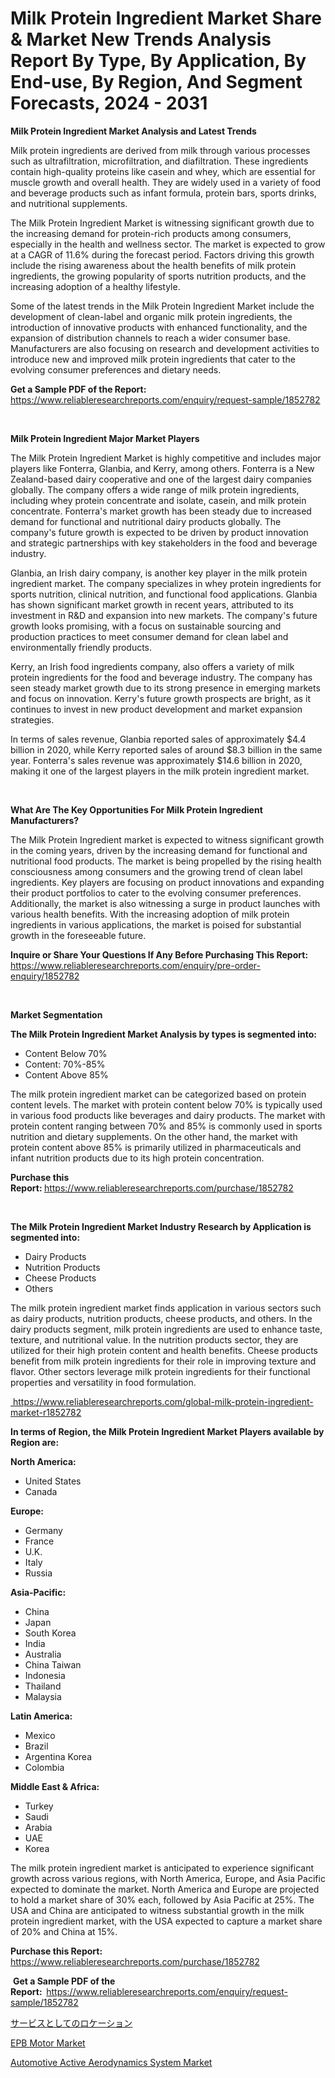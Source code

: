 <p><h1>Milk Protein Ingredient Market Share & Market New Trends Analysis Report By Type, By Application, By End-use, By Region, And Segment Forecasts, 2024 - 2031</h1></p><p><strong>Milk Protein Ingredient Market Analysis and Latest Trends</strong></p>
<p><p>Milk protein ingredients are derived from milk through various processes such as ultrafiltration, microfiltration, and diafiltration. These ingredients contain high-quality proteins like casein and whey, which are essential for muscle growth and overall health. They are widely used in a variety of food and beverage products such as infant formula, protein bars, sports drinks, and nutritional supplements.</p><p>The Milk Protein Ingredient Market is witnessing significant growth due to the increasing demand for protein-rich products among consumers, especially in the health and wellness sector. The market is expected to grow at a CAGR of 11.6% during the forecast period. Factors driving this growth include the rising awareness about the health benefits of milk protein ingredients, the growing popularity of sports nutrition products, and the increasing adoption of a healthy lifestyle.</p><p>Some of the latest trends in the Milk Protein Ingredient Market include the development of clean-label and organic milk protein ingredients, the introduction of innovative products with enhanced functionality, and the expansion of distribution channels to reach a wider consumer base. Manufacturers are also focusing on research and development activities to introduce new and improved milk protein ingredients that cater to the evolving consumer preferences and dietary needs.</p></p>
<p><strong>Get a Sample PDF of the Report:&nbsp;</strong> <a href="https://www.reliableresearchreports.com/enquiry/request-sample/1852782">https://www.reliableresearchreports.com/enquiry/request-sample/1852782</a></p>
<p>&nbsp;</p>
<p><strong>Milk Protein Ingredient Major Market Players</strong></p>
<p><p>The Milk Protein Ingredient Market is highly competitive and includes major players like Fonterra, Glanbia, and Kerry, among others. Fonterra is a New Zealand-based dairy cooperative and one of the largest dairy companies globally. The company offers a wide range of milk protein ingredients, including whey protein concentrate and isolate, casein, and milk protein concentrate. Fonterra's market growth has been steady due to increased demand for functional and nutritional dairy products globally. The company's future growth is expected to be driven by product innovation and strategic partnerships with key stakeholders in the food and beverage industry.</p><p>Glanbia, an Irish dairy company, is another key player in the milk protein ingredient market. The company specializes in whey protein ingredients for sports nutrition, clinical nutrition, and functional food applications. Glanbia has shown significant market growth in recent years, attributed to its investment in R&D and expansion into new markets. The company's future growth looks promising, with a focus on sustainable sourcing and production practices to meet consumer demand for clean label and environmentally friendly products.</p><p>Kerry, an Irish food ingredients company, also offers a variety of milk protein ingredients for the food and beverage industry. The company has seen steady market growth due to its strong presence in emerging markets and focus on innovation. Kerry's future growth prospects are bright, as it continues to invest in new product development and market expansion strategies.</p><p>In terms of sales revenue, Glanbia reported sales of approximately $4.4 billion in 2020, while Kerry reported sales of around $8.3 billion in the same year. Fonterra's sales revenue was approximately $14.6 billion in 2020, making it one of the largest players in the milk protein ingredient market.</p></p>
<p>&nbsp;</p>
<p><strong>What Are The Key Opportunities For Milk Protein Ingredient Manufacturers?</strong></p>
<p><p>The Milk Protein Ingredient market is expected to witness significant growth in the coming years, driven by the increasing demand for functional and nutritional food products. The market is being propelled by the rising health consciousness among consumers and the growing trend of clean label ingredients. Key players are focusing on product innovations and expanding their product portfolios to cater to the evolving consumer preferences. Additionally, the market is also witnessing a surge in product launches with various health benefits. With the increasing adoption of milk protein ingredients in various applications, the market is poised for substantial growth in the foreseeable future.</p></p>
<p><strong>Inquire or Share Your Questions If Any Before Purchasing This Report:</strong> <a href="https://www.reliableresearchreports.com/enquiry/pre-order-enquiry/1852782">https://www.reliableresearchreports.com/enquiry/pre-order-enquiry/1852782</a></p>
<p>&nbsp;</p>
<p><strong>Market Segmentation</strong></p>
<p><strong>The Milk Protein Ingredient Market Analysis by types is segmented into:</strong></p>
<p><ul><li>Content Below 70%</li><li>Content: 70%-85%</li><li>Content Above 85%</li></ul></p>
<p><p>The milk protein ingredient market can be categorized based on protein content levels. The market with protein content below 70% is typically used in various food products like beverages and dairy products. The market with protein content ranging between 70% and 85% is commonly used in sports nutrition and dietary supplements. On the other hand, the market with protein content above 85% is primarily utilized in pharmaceuticals and infant nutrition products due to its high protein concentration.</p></p>
<p><strong>Purchase this Report:&nbsp;</strong><a href="https://www.reliableresearchreports.com/purchase/1852782">https://www.reliableresearchreports.com/purchase/1852782</a></p>
<p>&nbsp;</p>
<p><strong>The Milk Protein Ingredient Market Industry Research by Application is segmented into:</strong></p>
<p><ul><li>Dairy Products</li><li>Nutrition Products</li><li>Cheese Products</li><li>Others</li></ul></p>
<p><p>The milk protein ingredient market finds application in various sectors such as dairy products, nutrition products, cheese products, and others. In the dairy products segment, milk protein ingredients are used to enhance taste, texture, and nutritional value. In the nutrition products sector, they are utilized for their high protein content and health benefits. Cheese products benefit from milk protein ingredients for their role in improving texture and flavor. Other sectors leverage milk protein ingredients for their functional properties and versatility in food formulation.</p></p>
<p><a href="https://www.reliableresearchreports.com/global-milk-protein-ingredient-market-r1852782">&nbsp;https://www.reliableresearchreports.com/global-milk-protein-ingredient-market-r1852782</a></p>
<p><strong>In terms of Region, the Milk Protein Ingredient Market Players available by Region are:</strong></p>
<p>
    <p> <strong> North America: </strong>
        <ul>
            <li>United States</li>
            <li>Canada</li>
        </ul>
        </p> 
    <p> <strong> Europe: </strong>
        <ul>
            <li>Germany</li>
            <li>France</li>
            <li>U.K.</li>
            <li>Italy</li>
            <li>Russia</li>
        </ul>
        </p> 
    <p> <strong> Asia-Pacific: </strong>
        <ul>
            <li>China</li>
            <li>Japan</li>
            <li>South Korea</li>
            <li>India</li>
            <li>Australia</li>
            <li>China Taiwan</li>
            <li>Indonesia</li>
            <li>Thailand</li>
            <li>Malaysia</li>
        </ul>
        </p> 
    <p> <strong> Latin America: </strong>
        <ul>
            <li>Mexico</li>
            <li>Brazil</li>
            <li>Argentina Korea</li>
            <li>Colombia</li>
        </ul>
        </p> 
    <p> <strong> Middle East & Africa: </strong>
        <ul>
            <li>Turkey</li>
            <li>Saudi</li>
            <li>Arabia</li>
            <li>UAE</li>
            <li>Korea</li>
        </ul>
    </p>
    </p>
<p><p>The milk protein ingredient market is anticipated to experience significant growth across various regions, with North America, Europe, and Asia Pacific expected to dominate the market. North America and Europe are projected to hold a market share of 30% each, followed by Asia Pacific at 25%. The USA and China are anticipated to witness substantial growth in the milk protein ingredient market, with the USA expected to capture a market share of 20% and China at 15%.</p></p>
<p><strong>Purchase this Report: </strong><a href="https://www.reliableresearchreports.com/purchase/1852782">https://www.reliableresearchreports.com/purchase/1852782</a></p>
<p>&nbsp;<strong>Get a Sample PDF of the Report:&nbsp;&nbsp;</strong><a href="https://www.reliableresearchreports.com/enquiry/request-sample/1852782">https://www.reliableresearchreports.com/enquiry/request-sample/1852782</a></p>
<p><strong></strong></p>
<p><p><a href="https://github.com/lily-u-genius/Market-Research-Report-List-1/blob/main/560969919789.md">サービスとしてのロケーション</a></p><p><a href="https://www.linkedin.com/pulse/epb-motor-market-comprehensive-report-its-share-amp-growth-ousee?trackingId=SEloPoMr%2B4LqIp5HARVeag%3D%3D">EPB Motor Market</a></p><p><a href="https://www.linkedin.com/pulse/automotive-active-aerodynamics-system-market-research-report-ftx2e?trackingId=MvDOXZZ9%2FG%2BRhb9SvOf45Q%3D%3D">Automotive Active Aerodynamics System Market</a></p></p>